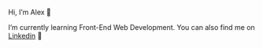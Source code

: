 Hi, I’m Alex 👋

I’m currently learning Front-End Web Development.
You can also find me on <a href="https://www.linkedin.com/in/alexrossoni">Linkedin</a> 📝

<!---
alexrossoni/alexrossoni is a ✨ special ✨ repository because its `README.md` (this file) appears on your GitHub profile.
You can click the Preview link to take a look at your changes.
--->
